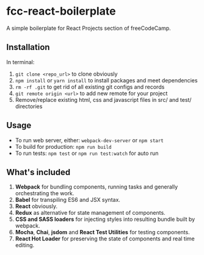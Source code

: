 # fcc-react-boilerplate
A simple boilerplate for React Projects section of freeCodeCamp.

## Installation
In terminal:

1. `git clone <repo_url>` to clone obviously
2. `npm install` or `yarn install` to install packages and meet dependencies
3. `rm -rf .git` to get rid of all existing git configs and records
4. `git remote origin <url>` to add new remote for your project
5. Remove/replace existing html, css and javascript files in src/ and test/ directories

## Usage

* To run web server, either:
`webpack-dev-server` or `npm start`
* To build for production:
`npm run build`
* To run tests:
`npm test` or `npm run test:watch` for auto run

## What's included
1. **Webpack** for bundling components, running tasks and generally orchestrating the work.
2. **Babel** for transpiling ES6 and JSX syntax.
3. **React** obviously.
4. **Redux** as alternative for state management of components.
5. **CSS and SASS loaders** for injecting styles into resulting bundle built by webpack.
6. **Mocha**, **Chai**, **jsdom** and **React Test Utilities** for testing components.
7. **React Hot Loader** for preserving the state of components and real time editing.
